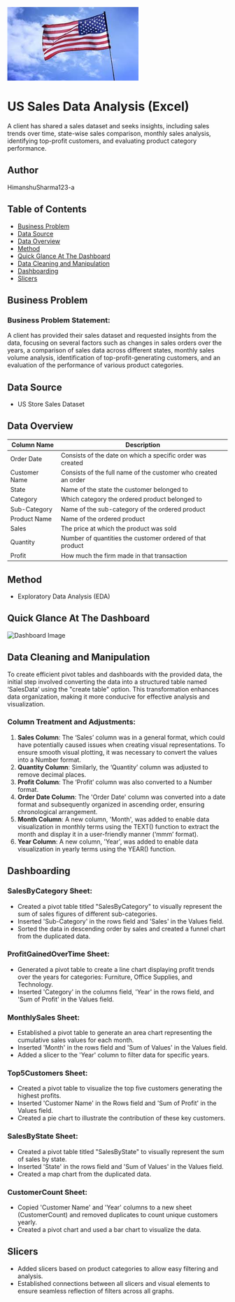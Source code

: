 ![ ](https://github.com/HimanshuSharma123-a/US-Sales-Data-Analysis-EXCEL-/blob/main/US.png)

# US Sales Data Analysis (Excel)

A client has shared a sales dataset and seeks insights, including sales trends over time, state-wise sales comparison, monthly sales analysis, identifying top-profit customers, and evaluating product category performance.

## Author
HimanshuSharma123-a

## Table of Contents
- [Business Problem](#business-problem)
- [Data Source](#data-source)
- [Data Overview](#data-overview)
- [Method](#method)
- [Quick Glance At The Dashboard](#quick-glance-at-the-dashboard)
- [Data Cleaning and Manipulation](#data-cleaning-and-manipulation)
- [Dashboarding](#dashboarding)
- [Slicers](#slicers)

## Business Problem

### Business Problem Statement:
A client has provided their sales dataset and requested insights from the data, focusing on several factors such as changes in sales orders over the years, a comparison of sales data across different states, monthly sales volume analysis, identification of top-profit-generating customers, and an evaluation of the performance of various product categories.

## Data Source
- US Store Sales Dataset

## Data Overview

| Column Name    | Description                                                                |
|----------------|----------------------------------------------------------------------------|
| Order Date     | Consists of the date on which a specific order was created                 |
| Customer Name  | Consists of the full name of the customer who created an order             |
| State          | Name of the state the customer belonged to                                 |
| Category       | Which category the ordered product belonged to                             |
| Sub-Category   | Name of the sub-category of the ordered product                            |
| Product Name   | Name of the ordered product                                                |
| Sales          | The price at which the product was sold                                    |
| Quantity       | Number of quantities the customer ordered of that product                  |
| Profit         | How much the firm made in that transaction                                 |

## Method
- Exploratory Data Analysis (EDA)

## Quick Glance At The Dashboard
![Dashboard Image](relative/path/to/your/image.png) <!-- Insert the link to your dashboard image here -->

## Data Cleaning and Manipulation

To create efficient pivot tables and dashboards with the provided data, the initial step involved converting the data into a structured table named ‘SalesData’ using the "create table" option. This transformation enhances data organization, making it more conducive for effective analysis and visualization.

### Column Treatment and Adjustments:

1. **Sales Column**: The ‘Sales’ column was in a general format, which could have potentially caused issues when creating visual representations. To ensure smooth visual plotting, it was necessary to convert the values into a Number format.
2. **Quantity Column**: Similarly, the ‘Quantity’ column was adjusted to remove decimal places.
3. **Profit Column**: The ‘Profit’ column was also converted to a Number format.
4. **Order Date Column**: The 'Order Date' column was converted into a date format and subsequently organized in ascending order, ensuring chronological arrangement.
5. **Month Column**: A new column, 'Month', was added to enable data visualization in monthly terms using the TEXT() function to extract the month and display it in a user-friendly manner (‘mmm’ format).
6. **Year Column**: A new column, 'Year', was added to enable data visualization in yearly terms using the YEAR() function.

## Dashboarding

### SalesByCategory Sheet:
- Created a pivot table titled "SalesByCategory" to visually represent the sum of sales figures of different sub-categories.
- Inserted 'Sub-Category' in the rows field and 'Sales' in the Values field.
- Sorted the data in descending order by sales and created a funnel chart from the duplicated data.

### ProfitGainedOverTime Sheet:
- Generated a pivot table to create a line chart displaying profit trends over the years for categories: Furniture, Office Supplies, and Technology.
- Inserted 'Category' in the columns field, 'Year' in the rows field, and 'Sum of Profit' in the Values field.

### MonthlySales Sheet:
- Established a pivot table to generate an area chart representing the cumulative sales values for each month.
- Inserted 'Month' in the rows field and 'Sum of Values' in the Values field.
- Added a slicer to the 'Year' column to filter data for specific years.

### Top5Customers Sheet:
- Created a pivot table to visualize the top five customers generating the highest profits.
- Inserted 'Customer Name' in the Rows field and 'Sum of Profit' in the Values field.
- Created a pie chart to illustrate the contribution of these key customers.

### SalesByState Sheet:
- Created a pivot table titled "SalesByState" to visually represent the sum of sales by state.
- Inserted 'State' in the rows field and 'Sum of Values' in the Values field.
- Created a map chart from the duplicated data.

### CustomerCount Sheet:
- Copied 'Customer Name' and 'Year' columns to a new sheet (CustomerCount) and removed duplicates to count unique customers yearly.
- Created a pivot chart and used a bar chart to visualize the data.

## Slicers
- Added slicers based on product categories to allow easy filtering and analysis.
- Established connections between all slicers and visual elements to ensure seamless reflection of filters across all graphs.

